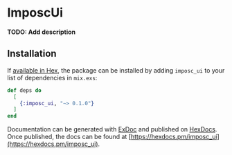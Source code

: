 # ImposcUi

**TODO: Add description**

## Installation

If [available in Hex](https://hex.pm/docs/publish), the package can be installed
by adding `imposc_ui` to your list of dependencies in `mix.exs`:

```elixir
def deps do
  [
    {:imposc_ui, "~> 0.1.0"}
  ]
end
```

Documentation can be generated with [ExDoc](https://github.com/elixir-lang/ex_doc)
and published on [HexDocs](https://hexdocs.pm). Once published, the docs can
be found at [https://hexdocs.pm/imposc_ui](https://hexdocs.pm/imposc_ui).

